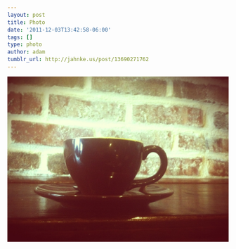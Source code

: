 ```yaml
---
layout: post
title: Photo
date: '2011-12-03T13:42:58-06:00'
tags: []
type: photo
author: adam
tumblr_url: http://jahnke.us/post/13690271762
---
```


![](/media/tumblr_lvn83olnOB1qga9s2o1_1280.jpg)
